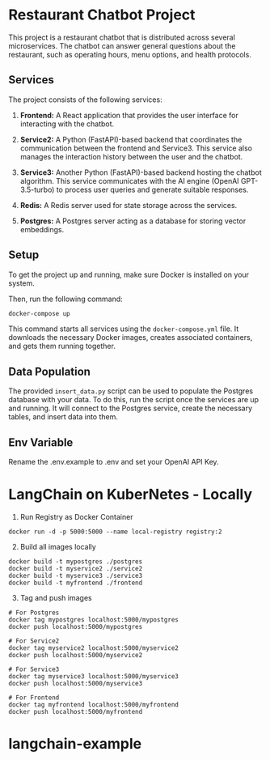 # Restaurant Chatbot Project

This project is a restaurant chatbot that is distributed across several microservices. The chatbot can answer general questions about the restaurant, such as operating hours, menu options, and health protocols.

## Services

The project consists of the following services:

1. **Frontend:** A React application that provides the user interface for interacting with the chatbot.

2. **Service2:** A Python (FastAPI)-based backend that coordinates the communication between the frontend and Service3. This service also manages the interaction history between the user and the chatbot.

3. **Service3:** Another Python (FastAPI)-based backend hosting the chatbot algorithm. This service communicates with the AI engine (OpenAI GPT-3.5-turbo) to process user queries and generate suitable responses.

4. **Redis:** A Redis server used for state storage across the services.

5. **Postgres:** A Postgres server acting as a database for storing vector embeddings.

## Setup

To get the project up and running, make sure Docker is installed on your system.

Then, run the following command:

```bash
docker-compose up
```

This command starts all services using the `docker-compose.yml` file. It downloads the necessary Docker images, creates associated containers, and gets them running together.

## Data Population

The provided `insert_data.py` script can be used to populate the Postgres database with your data. To do this, run the script once the services are up and running. It will connect to the Postgres service, create the necessary tables, and insert data into them.

## Env Variable

Rename the .env.example to .env and set your OpenAI API Key.

# LangChain on KuberNetes - Locally

1. Run Registry as Docker Container

`docker run -d -p 5000:5000 --name local-registry registry:2`

2. Build all images locally

```shell
docker build -t mypostgres ./postgres
docker build -t myservice2 ./service2
docker build -t myservice3 ./service3
docker build -t myfrontend ./frontend
```

3. Tag and push images

```shell
# For Postgres
docker tag mypostgres localhost:5000/mypostgres
docker push localhost:5000/mypostgres

# For Service2
docker tag myservice2 localhost:5000/myservice2
docker push localhost:5000/myservice2

# For Service3
docker tag myservice3 localhost:5000/myservice3
docker push localhost:5000/myservice3

# For Frontend
docker tag myfrontend localhost:5000/myfrontend
docker push localhost:5000/myfrontend
```
# langchain-example
